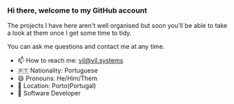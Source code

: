 ### Hi there, welcome to my GitHub account
The projects I have here aren't well organised but soon you'll be able to take a look at them once I get some time to tidy.

You can ask me questions and contact me at any time.

- 📫 How to reach me: vil@vil.systems
- 🇵🇹 Nationality: Portuguese
- 😄 Pronouns: He/Him/Them
- 📍 Location: Porto(Portugal)
- 🏢 Software Developer

